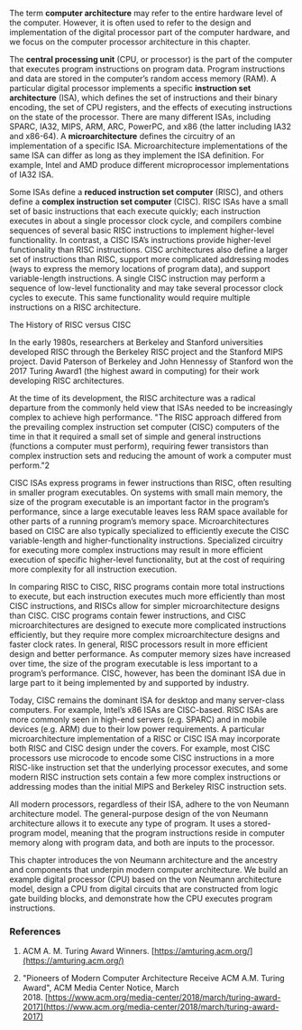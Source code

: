 The term **computer architecture** may refer to the entire hardware level of the computer. However, it is often used to refer to the design and implementation of the digital processor part of the computer hardware, and we focus on the computer processor architecture in this chapter.

The **central processing unit** (CPU, or processor) is the part of the computer that executes program instructions on program data. Program instructions and data are stored in the computer’s random access memory (RAM). A particular digital processor implements a specific **instruction set architecture** (ISA), which defines the set of instructions and their binary encoding, the set of CPU registers, and the effects of executing instructions on the state of the processor. There are many different ISAs, including SPARC, IA32, MIPS, ARM, ARC, PowerPC, and x86 (the latter including IA32 and x86-64). A **microarchitecture** defines the circuitry of an implementation of a specific ISA. Microarchitecture implementations of the same ISA can differ as long as they implement the ISA definition. For example, Intel and AMD produce different microprocessor implementations of IA32 ISA.

Some ISAs define a **reduced instruction set computer** (RISC), and others define a **complex instruction set computer** (CISC). RISC ISAs have a small set of basic instructions that each execute quickly; each instruction executes in about a single processor clock cycle, and compilers combine sequences of several basic RISC instructions to implement higher-level functionality. In contrast, a CISC ISA’s instructions provide higher-level functionality than RISC instructions. CISC architectures also define a larger set of instructions than RISC, support more complicated addressing modes (ways to express the memory locations of program data), and support variable-length instructions. A single CISC instruction may perform a sequence of low-level functionality and may take several processor clock cycles to execute. This same functionality would require multiple instructions on a RISC architecture.

The History of RISC versus CISC

In the early 1980s, researchers at Berkeley and Stanford universities developed RISC through the Berkeley RISC project and the Stanford MIPS project. David Paterson of Berkeley and John Hennessy of Stanford won the 2017 Turing Award1 (the highest award in computing) for their work developing RISC architectures.

At the time of its development, the RISC architecture was a radical departure from the commonly held view that ISAs needed to be increasingly complex to achieve high performance. "The RISC approach differed from the prevailing complex instruction set computer (CISC) computers of the time in that it required a small set of simple and general instructions (functions a computer must perform), requiring fewer transistors than complex instruction sets and reducing the amount of work a computer must perform."2

CISC ISAs express programs in fewer instructions than RISC, often resulting in smaller program executables. On systems with small main memory, the size of the program executable is an important factor in the program’s performance, since a large executable leaves less RAM space available for other parts of a running program’s memory space. Microarchitectures based on CISC are also typically specialized to efficiently execute the CISC variable-length and higher-functionality instructions. Specialized circuitry for executing more complex instructions may result in more efficient execution of specific higher-level functionality, but at the cost of requiring more complexity for all instruction execution.

In comparing RISC to CISC, RISC programs contain more total instructions to execute, but each instruction executes much more efficiently than most CISC instructions, and RISCs allow for simpler microarchitecture designs than CISC. CISC programs contain fewer instructions, and CISC microarchitectures are designed to execute more complicated instructions efficiently, but they require more complex microarchitecture designs and faster clock rates. In general, RISC processors result in more efficient design and better performance. As computer memory sizes have increased over time, the size of the program executable is less important to a program’s performance. CISC, however, has been the dominant ISA due in large part to it being implemented by and supported by industry.

Today, CISC remains the dominant ISA for desktop and many server-class computers. For example, Intel’s x86 ISAs are CISC-based. RISC ISAs are more commonly seen in high-end servers (e.g. SPARC) and in mobile devices (e.g. ARM) due to their low power requirements. A particular microarchitecture implementation of a RISC or CISC ISA may incorporate both RISC and CISC design under the covers. For example, most CISC processors use microcode to encode some CISC instructions in a more RISC-like instruction set that the underlying processor executes, and some modern RISC instruction sets contain a few more complex instructions or addressing modes than the initial MIPS and Berkeley RISC instruction sets.

All modern processors, regardless of their ISA, adhere to the von Neumann architecture model. The general-purpose design of the von Neumann architecture allows it to execute any type of program. It uses a stored-program model, meaning that the program instructions reside in computer memory along with program data, and both are inputs to the processor.

This chapter introduces the von Neumann architecture and the ancestry and components that underpin modern computer architecture. We build an example digital processor (CPU) based on the von Neumann architecture model, design a CPU from digital circuits that are constructed from logic gate building blocks, and demonstrate how the CPU executes program instructions.

### References

1. ACM A. M. Turing Award Winners. [https://amturing.acm.org/](https://amturing.acm.org/)
    
2. "Pioneers of Modern Computer Architecture Receive ACM A.M. Turing Award", ACM Media Center Notice, March 2018. [https://www.acm.org/media-center/2018/march/turing-award-2017](https://www.acm.org/media-center/2018/march/turing-award-2017)